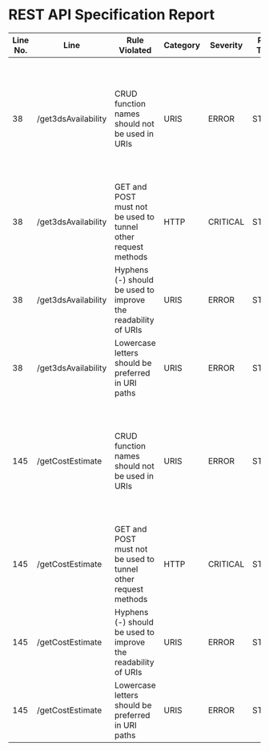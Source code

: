 REST API Specification Report
=============================
| Line No. | Line                | Rule Violated                                                 | Category | Severity | Rule Type | Software Quality Attributes                                       | Improvement Suggestion                                                                                                             |
| -------- | ------------------- | ------------------------------------------------------------- | -------- | -------- | --------- | ----------------------------------------------------------------- | ---------------------------------------------------------------------------------------------------------------------------------- |
| 38       | /get3dsAvailability | CRUD function names should not be used in URIs                | URIS     | ERROR    | STATIC    | USABILITY, MAINTAINABILITY                                        | URIS should not be used to indicate that a CRUD function (GET) is performed, instead HTTP request methods should be used for this. |
| 38       | /get3dsAvailability | GET and POST must not be used to tunnel other request methods | HTTP     | CRITICAL | STATIC    | MAINTAINABILITY, COMPATIBILITY, FUNCTIONAL_SUITABILITY, USABILITY | Use the appropriate HTTP request type                                                                                              |
| 38       | /get3dsAvailability | Hyphens (-) should be used to improve the readability of URIs | URIS     | ERROR    | STATIC    | COMPATIBILITY, MAINTAINABILITY                                    | Use hyphens to improve the readability of the segments                                                                             |
| 38       | /get3dsAvailability | Lowercase letters should be preferred in URI paths            | URIS     | ERROR    | STATIC    | COMPATIBILITY, MAINTAINABILITY                                    | Change uppercase letters to lowercase letters                                                                                      |
| 145      | /getCostEstimate    | CRUD function names should not be used in URIs                | URIS     | ERROR    | STATIC    | USABILITY, MAINTAINABILITY                                        | URIS should not be used to indicate that a CRUD function (GET) is performed, instead HTTP request methods should be used for this. |
| 145      | /getCostEstimate    | GET and POST must not be used to tunnel other request methods | HTTP     | CRITICAL | STATIC    | MAINTAINABILITY, COMPATIBILITY, FUNCTIONAL_SUITABILITY, USABILITY | Use the appropriate HTTP request type                                                                                              |
| 145      | /getCostEstimate    | Hyphens (-) should be used to improve the readability of URIs | URIS     | ERROR    | STATIC    | COMPATIBILITY, MAINTAINABILITY                                    | Use hyphens to improve the readability of the segments                                                                             |
| 145      | /getCostEstimate    | Lowercase letters should be preferred in URI paths            | URIS     | ERROR    | STATIC    | COMPATIBILITY, MAINTAINABILITY                                    | Change uppercase letters to lowercase letters                                                                                      |